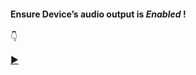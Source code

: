 <h4>Ensure Device’s audio output is <i>Enabled</i> !</h4> 

 👇

[▶️](https://player.vimeo.com/video/429245404)






